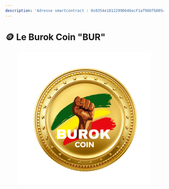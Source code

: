 ```yaml
---
description: 'Adresse smartcontract : 0x0354e1812299D646ecF1af96DfbD054aa4eaA411'
---
```


# 🪙 Le Burok Coin "BUR"

<figure><img src="../.gitbook/assets/COIN (1).png" alt=""><figcaption></figcaption></figure>
